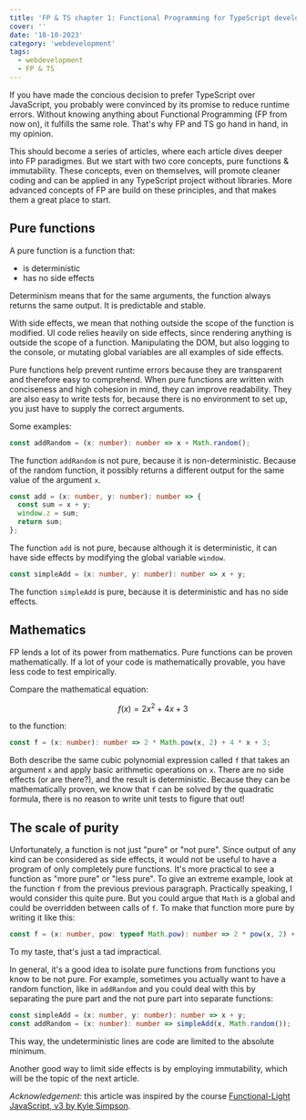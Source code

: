 ```yaml
---
title: 'FP & TS chapter 1: Functional Programming for TypeScript developers'
cover: ''
date: '10-10-2023'
category: 'webdevelopment'
tags:
  - webdevelopment
  - FP & TS
---
```


If you have made the concious decision to prefer TypeScript over JavaScript, you probably were convinced by its promise to reduce runtime errors. Without knowing anything about Functional Programming (FP from now on), it fulfills the same role. That's why FP and TS go hand in hand, in my opinion.

This should become a series of articles, where each article dives deeper into FP paradigmes. But we start with two core concepts, pure functions & immutability. These concepts, even on themselves, will promote cleaner coding and can be applied in any TypeScript project without libraries. More advanced concepts of FP are build on these principles, and that makes them a great place to start.

## Pure functions

A pure function is a function that:

- is deterministic
- has no side effects

Determinism means that for the same arguments, the function always returns the same output. It is predictable and stable.

With side effects, we mean that nothing outside the scope of the function is modified. UI code relies heavily on side effects, since rendering anything is outside the scope of a function. Manipulating the DOM, but also logging to the console, or mutating global variables are all examples of side effects.

Pure functions help prevent runtime errors because they are transparent and therefore easy to comprehend. When pure functions are written with conciseness and high cohesion in mind, they can improve readability. They are also easy to write tests for, because there is no environment to set up, you just have to supply the correct arguments.

Some examples:

```typescript
const addRandom = (x: number): number => x + Math.random();
```

The function `addRandom` is not pure, because it is non-deterministic. Because of the random function, it possibly returns a different output for the same value of the argument `x`.

```typescript
const add = (x: number, y: number): number => {
  const sum = x + y;
  window.z = sum;
  return sum;
};
```

The function `add` is not pure, because although it is deterministic, it can have side effects by modifying the global variable `window`.

```typescript
const simpleAdd = (x: number, y: number): number => x + y;
```

The function `simpleAdd` is pure, because it is deterministic and has no side effects.

## Mathematics

FP lends a lot of its power from mathematics. Pure functions can be proven mathematically. If a lot of your code is mathematically provable, you have less code to test empirically.

Compare the mathematical equation:

```math
f(x) = 2x ^2 + 4x + 3
```

to the function:

```ts
const f = (x: number): number => 2 * Math.pow(x, 2) + 4 * x + 3;
```

Both describe the same cubic polynomial expression called `f` that takes an argument `x` and apply basic arithmetic operations on `x`. There are no side effects (or are there?), and the result is deterministic. Because they can be mathematically proven, we know that `f` can be solved by the quadratic formula, there is no reason to write unit tests to figure that out!

## The scale of purity

Unfortunately, a function is not just "pure" or "not pure". Since output of any kind can be considered as side effects, it would not be useful to have a program of only completely pure functions. It's more practical to see a function as "more pure" or "less pure". To give an extreme example, look at the function `f` from the previous previous paragraph. Practically speaking, I would consider this quite pure. But you could argue that `Math` is a global and could be overridden between calls of `f`. To make that function more pure by writing it like this:

```ts
const f = (x: number, pow: typeof Math.pow): number => 2 * pow(x, 2) + 4 * x + 3;
```

To my taste, that's just a tad impractical.

In general, it's a good idea to isolate pure functions from functions you know to be not pure. For example, sometimes you actually want to have a random function, like in `addRandom` and you could deal with this by separating the pure part and the not pure part into separate functions:

```ts
const simpleAdd = (x: number, y: number): number => x + y;
const addRandom = (x: number): number => simpleAdd(x, Math.random());
```

This way, the undeterministic lines are code are limited to the absolute minimum.

Another good way to limit side effects is by employing immutability, which will be the topic of the next article.

_Acknowledgement:_ this article was inspired by the course [Functional-Light JavaScript, v3 by Kyle Simpson](https://frontendmasters.com/courses/functional-javascript-v3/).
